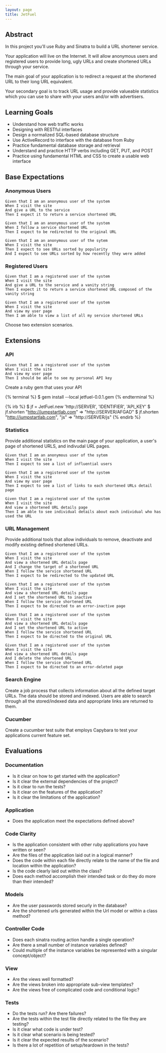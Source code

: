 ```yaml
---
layout: page
title: JetFuel
---
```


## Abstract

In this project you'll use Ruby and Sinatra to build a URL shortener service.

Your application will live on the Internet. It will allow anonymous users and registered users to provide long, ugly URLs and create shortened URLs through your service.

The main goal of your application is to redirect a request at the shortened URL to their long URL equivalent.

Your secondary goal is to track URL usage and provide valueable statistics which you can use to share with your users and/or with advertisers.

## Learning Goals

* Understand how web traffic works
* Designing with RESTful interfaces
* Design a normalized SQL-based database structure
* Use ActiveRecord to interface with the database from Ruby
* Practice fundamental database storage and retrieval
* Understand and practice HTTP verbs including GET, PUT, and POST
* Practice using fundamental HTML and CSS to create a usable web interface

## Base Expectations

### Anonymous Users

```gherkin
Given that I am an anonymous user of the system
When I visit the site
And give a URL to the service
Then I expect it to return a service shortened URL

Given that I am an anonymous user of the system
When I follow a service shortened URL
Then I expect to be redirected to the original URL

Given that I am an anonymous user of the sytem
When I visit the site
Then I expect to see URLs sorted by popularity
And I expect to see URLs sorted by how recently they were added
```

### Registered Users

```gherkin
Given that I am a registered user of the system
When I visit the site
And give a URL to the service and a vanity string
Then I expect it to return a service shortened URL composed of the vanity string

Given that I am a registered user of the system
When I visit the site
And view my user page
Then I am able to view a list of all my service shortened URLs
```

Choose two extension scenarios.

## Extensions

### API

```gherkin
Given that I am a registered user of the system
When I visit the site
And view my user page
Then I should be able to see my personal API key
```

Create a ruby gem that uses your API

{% terminal %}
$ gem install --local jetfuel-0.0.1.gem
{% endterminal %}

{% irb %}
$ jf = JetFuel.new 'http://SERVER', 'IDENTIFIER', 'API_KEY'
$ jf.shorten "http://jumpstartlab.com"
=> "http://SERVER/AFGAD"
$ jf.shorten "http://jumpstartlab.com", "js"
=> "http://SERVER/js"
{% endirb %}

### Statistics

Provide additional statistics on the main page of your application, a user's page of shortened URLS, and indivudal URL pages.

```gherkin
Given that I am an anonymous user of the sytem
When I visit the site
Then I expect to see a list of influential users

Given that I am a registered user of the system
When I visit the site
And view my user page
Then I expect to see a list of links to each shortened URLs detail page

Given that I am a registered user of the system
When I visit the site
And view a shortened URL details page
Then I am able to see individual details about each individual who has used the URL
```

### URL Management

Provide additional tools that allow individuals to remove, deactivate and modify existing defined shortened URLs.

```gherkin
Given that I am a registered user of the system
When I visit the site
And view a shortened URL details page
And I change the target of a shortened URL
When I follow the service shortened URL
Then I expect to be redirected to the updated URL

Given that I am a registered user of the system
When I visit the site
And view a shortened URL details page
And I set the shortened URL to inactive
When I follow the service shortened URL
Then I expect to be directed to an error-inactive page

Given that I am a registered user of the system
When I visit the site
And view a shortened URL details page
And I set the shortened URL to active
When I follow the service shortened URL
Then I expect to be directed to the original URL

Given that I am a registered user of the system
When I visit the site
And view a shortened URL details page
And I delete the shortened URL
When I follow the service shortened URL
Then I expect to be directed to an error-deleted page
```

### Search Engine

Create a job process that collects information about all the
defined target URLs. The data should be stored and indexed.
Users are able to search through all the stored/indexed data
and appropriate links are returned to them.

### Cucumber

Create a cucumber test suite that employs Capybara to
test your applications current feature set.


## Evaluations

### Documentation

* Is it clear on how to get started with the application?
* Is it clear the external dependencies of the project?
* Is it clear to run the tests?
* Is it clear on the features of the application?
* Is it clear the limitations of the application?

### Application

* Does the application meet the expectations defined above?

### Code Clarity

* Is the application consistent with other ruby applications you have written or seen?
* Are the files of the application laid out in a logical manner?
* Does the code within each file directly relate to the name of the file and location within the application?
* Is the code clearly laid out within the class?
* Does each method accomplish their intended task or do they do more than their intended?

### Models

* Are the user passwords stored securly in the database?
* Are the shortened urls generated within the Url model or within a class method?

### Controller Code

* Does each sinatra routing action handle a single operation?
* Are there a small number of instance variables defined?
* Could multiple of the instance variables be represented with a singular concept/object?

### View

* Are the views well formatted?
* Are the views broken into appropriate sub-view templates?
* Are the views free of complicated code and conditional logic?

### Tests

* Do the tests run? Are there failures?
* Are the tests within the test file directly related to the file they are testing?
* Is it clear what code is under test?
* Is it clear what scenario is being tested?
* Is it clear the expected results of the scenario?
* Is there a lot of repetition of setup/teardown in the tests?
